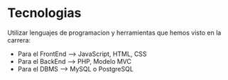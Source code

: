 # Tecnologias

Utilizar lenguajes de programacion y herramientas que hemos visto en la carrera:
- Para el FrontEnd --> JavaScript, HTML, CSS
- Para el BackEnd --> PHP, Modelo MVC
- Para el DBMS --> MySQL o PostgreSQL